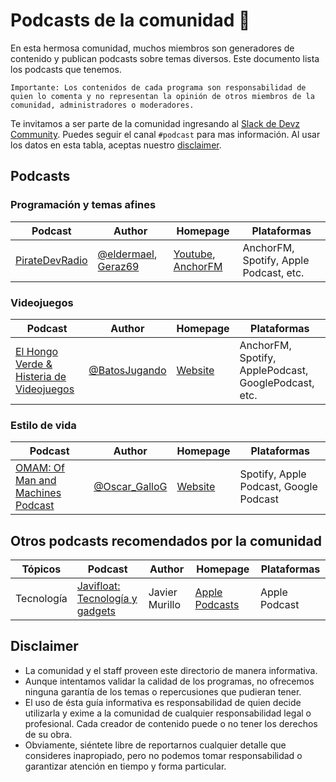 # Podcasts de la comunidad :microphone: 

En esta hermosa comunidad, muchos miembros son generadores de contenido y publican podcasts sobre temas diversos. Este documento lista los podcasts que tenemos.

```
Importante: Los contenidos de cada programa son responsabilidad de quien lo comenta y no representan la opinión de otros miembros de la comunidad, administradores o moderadores.
```

Te invitamos a ser parte de la comunidad ingresando al [Slack de Devz Community](https://slack.devz.mx). Puedes seguir el canal `#podcast` para mas información. Al usar los datos en esta tabla, aceptas nuestro [disclaimer](#disclaimer).

## Podcasts

### Programación y temas afines
|Podcast|Author|Homepage|Plataformas|
|---|---|---|---|
|[PirateDevRadio](https://twitter.com/PirateDevRadio)|[@eldermael](https://twitter.com/eldermael), [Geraz69](https://twitter.com/Geraz69)|[Youtube](https://www.youtube.com/channel/UCIQ_yengMK59I2bsL3443sg), [AnchorFM](https://anchor.fm/pirate-dev-radio)|AnchorFM, Spotify, Apple Podcast, etc.|

### Videojuegos
|Podcast|Author|Homepage|Plataformas|
|---|---|---|---|
|[El Hongo Verde & Histeria de Videojuegos](https://batosjugando.com/podcast)|[@BatosJugando](https://twitter.com/BatosJugando)|[Website](https://batosjugando.com/podcast)|AnchorFM, Spotify, ApplePodcast, GooglePodcast, etc.|

### Estilo de vida
|Podcast|Author|Homepage|Plataformas|
|---|---|---|---|
|[OMAM: Of Man and Machines Podcast](https://www.ofmanandmachinespodcast.com/)|[@Oscar_GalloG](https://twitter.com/Oscar_GalloG)|[Website](https://www.ofmanandmachinespodcast.com/)|Spotify, Apple Podcast, Google Podcast|

## Otros podcasts recomendados por la comunidad
|Tópicos|Podcast|Author|Homepage|Plataformas|
|---|---|---|---|---|
|Tecnología|[Javifloat: Tecnología y gadgets](https://podcasts.apple.com/mx/podcast/javifloat-tecnologia-y-gadgets/id1375675213)|Javier Murillo|[Apple Podcasts](https://podcasts.apple.com/mx/podcast/javifloat-tecnologia-y-gadgets/id1375675213)|Apple Podcast|

## Disclaimer

- La comunidad y el staff proveen este directorio de manera informativa.
- Aunque intentamos validar la calidad de los programas, no ofrecemos ninguna garantía de los temas o repercusiones que pudieran tener.
- El uso de ésta guía informativa es responsabilidad de quien decide utilizarla y exime a la comunidad de cualquier responsabilidad legal o profesional. Cada creador de contenido puede o no tener los derechos de su obra.
- Obviamente, siéntete libre de reportarnos cualquier detalle que consideres inapropiado, pero no podemos tomar responsabilidad o garantizar atención en tiempo y forma particular.
